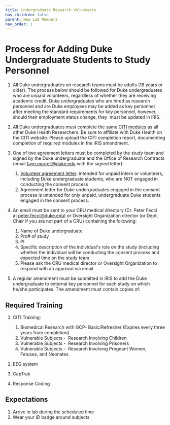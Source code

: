 ```yaml
---
title: Undergraduate Research Volunteers
has_children: false
parent: New Lab Members
nav_order: 1
---
```

# Process for Adding Duke Undergraduate Students to Study Personnel

1. All Duke undergraduates on research teams must be adults (18 years or older). The process below should be followed for Duke undergraduates who are unpaid volunteers, regardless of whether they are receiving academic credit. Duke undergraduates who are hired as research personnel and are Duke employees may be added as key personnel after meeting the standard requirements for key personnel, however, should their employment status change, they  must be updated in iRIS.
2. All Duke undergraduates must complete the same [CITI modules](https://medschool.duke.edu/research/clinical-and-translational-research/duke-office-clinical-research/docr-services-and-initiativesprojects/training-and-communications/citi-training) as all other Duke Health Researchers. Be sure to affiliate with Duke Health on the CITI website. Please upload the CITI completion report, documenting completion of required modules in the iRIS amendment.
3. One of two agreement letters must be completed by the study team and signed by the Duke undergraduate and the Office of Research Contracts (email faye.murrell@duke.edu with the signed letter):

   1. [Volunteer agreement letter](Volunteer%20Letter%20Agreement%20Clinical%20Research.doc): intended for unpaid intern or volunteers, including Duke undergraduate students, who are NOT engaged in conducting the consent process 
   2. Agreement letter for Duke undergraduates engaged in the consent process is untended for only unpaid, undergraduate Duke students engaged in the consent process.  

4. An email must be sent to your CRU medical directory (Dr. Peter Fecci at peter.fecci@duke.edu) or Oversight Organization director (or Dept. Chair if you are not part of a CRU) containing the following:

   1. Name of Duke undergraduate
   2. Pro# of study
   3. PI
   4. Specific description of the individual's role on the study (including whether the individual will be conducting the consent process and expected time on the study team
   5. Please ask the CRU medical director or Oversight Organization to respond with an approval via email 

5. A regular amendment must be submitted in iRIS to add the Duke undergraduate to external key personnel for each study on which he/she participates. The amendment must contain copies of: 

## Required Training

1. CITI Training:

   1. Biomedical Research with GCP- Basic/Refresher (Expires every three years from completion) 
   2. Vulnerable Subjects -  Research Involving Children
   3. Vulnerable Subjects -  Research Involving Prisoners
   4. Vulnerable Subjects -  Research Involving Pregnant Women, Fetuses, and Neonates 

2. EEG system
3. CapTrak
4. Response Coding 

## Expectations

1.  Arrive in lab during the scheduled time 
2.  Wear your ID badge around subjects